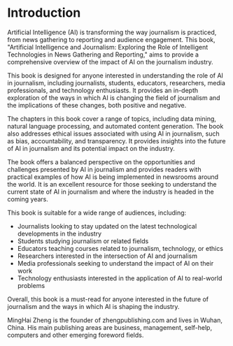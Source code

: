 # Introduction

Artificial Intelligence (AI) is transforming the way journalism is practiced, from news gathering to reporting and audience engagement. This book, "Artificial Intelligence and Journalism: Exploring the Role of Intelligent Technologies in News Gathering and Reporting," aims to provide a comprehensive overview of the impact of AI on the journalism industry.

This book is designed for anyone interested in understanding the role of AI in journalism, including journalists, students, educators, researchers, media professionals, and technology enthusiasts. It provides an in-depth exploration of the ways in which AI is changing the field of journalism and the implications of these changes, both positive and negative.

The chapters in this book cover a range of topics, including data mining, natural language processing, and automated content generation. The book also addresses ethical issues associated with using AI in journalism, such as bias, accountability, and transparency. It provides insights into the future of AI in journalism and its potential impact on the industry.

The book offers a balanced perspective on the opportunities and challenges presented by AI in journalism and provides readers with practical examples of how AI is being implemented in newsrooms around the world. It is an excellent resource for those seeking to understand the current state of AI in journalism and where the industry is headed in the coming years.

This book is suitable for a wide range of audiences, including:

- Journalists looking to stay updated on the latest technological developments in the industry
- Students studying journalism or related fields
- Educators teaching courses related to journalism, technology, or ethics
- Researchers interested in the intersection of AI and journalism
- Media professionals seeking to understand the impact of AI on their work
- Technology enthusiasts interested in the application of AI to real-world problems

Overall, this book is a must-read for anyone interested in the future of journalism and the ways in which AI is shaping the industry.

MingHai Zheng is the founder of zhengpublishing.com and lives in Wuhan, China. His main publishing areas are business, management, self-help, computers and other emerging foreword fields.
